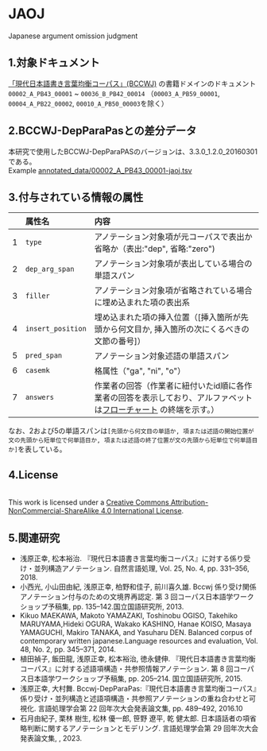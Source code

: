# JAOJ
Japanese argument omission  judgment

## 1.対象ドキュメント
[「現代日本語書き言葉均衡コーパス」(BCCWJ)](https://clrd.ninjal.ac.jp/bccwj/) の書籍ドメインのドキュメント`00002_A_PB43_00001` ~ `00036_B_PB42_00014`
（`00003_A_PB59_00001`, `00004_A_PB22_00002`, `00010_A_PB50_00003`を除く）


## 2.BCCWJ-DepParaPasとの差分データ
本研究で使用したBCCWJ-DepParaPASのバージョンは、3.3.0_1.2.0_20160301である。  
Example [annotated_data/00002_A_PB43_00001-jaoj.tsv](https://github.com/tohoku-edunlp/JAOJ/blob/main/annotated_data/00002_A_PB43_00001-jaoj.tsv)

## 3.付与されている情報の属性
| |属性名 |内容 |
|:---|:---|:---|
|1 |`type` |アノテーション対象項が元コーパスで表出か省略か（表出:"dep", 省略:"zero") | 
|2 |`dep_arg_span` |アノテーション対象項が表出している場合の単語スパン |
|3 |`filler` |アノテーション対象項が省略されている場合に埋め込まれた項の表出系 |
|4 |`insert_position` |埋め込まれた項の挿入位置（[挿入箇所が先頭から何文目か, 挿入箇所の次にくるべきの文節の番号]） | 
|5 |`pred_span` |アノテーション対象述語の単語スパン|
|6 |`casemk`|格属性（"ga", "ni", "o"） |
|7 |`answers` |作業者の回答（作業者に紐付いたid順に各作業者の回答を表示しており、アルファベットは[フローチャート](https://github.com/cl-tohoku/JAOJ/blob/main/decision_tree.pdf) の終端を示す。） |

なお、2および5の単語スパンは`[先頭から何文目の単語か, 項または述語の開始位置が文の先頭から短単位で何単語目か, 項または述語の終了位置が文の先頭から短単位で何単語目か]`を表している。

## 4.License
</a><br />This work is licensed under a <a rel="license" href="http://creativecommons.org/licenses/by-nc-sa/4.0/">Creative Commons Attribution-NonCommercial-ShareAlike 4.0 International License</a>.

## 5.関連研究
- 浅原正幸, 松本裕治. 『現代日本語書き言葉均衡コーパス』に対する係り受け・並列構造アノテーション. 自然言語処理, Vol. 25, No. 4, pp. 331–356, 2018.
- 小西光, 小山田由紀, 浅原正幸, 柏野和佳子, 前川喜久雄. Bccwj 係り受け関係アノテーション付与のための文境界再認定. 第 3 回コーパス日本語学ワークショップ予稿集, pp. 135–142.国立国語研究所, 2013.
- Kikuo MAEKAWA, Makoto YAMAZAKI, Toshinobu OGISO, Takehiko MARUYAMA,Hideki OGURA, Wakako KASHINO, Hanae KOISO, Masaya YAMAGUCHI, Makiro TANAKA, and Yasuharu DEN. Balanced corpus of contemporary written japanese.Language resources and evaluation, Vol. 48, No. 2, pp. 345–371, 2014.
- 植田禎子, 飯田龍, 浅原正幸, 松本裕治, 徳永健伸. 『現代日本語書き言葉均衡コーパス』に対する述語項構造・共参照情報アノテーション. 第 8 回コーパス日本語学ワークショップ予稿集, pp. 205–214. 国立国語研究所, 2015.
- 浅原正幸, 大村舞. Bccwj-DepParaPas:『現代日本語書き言葉均衡コーパス』係り受け・並列構造と述語項構造・共参照アノテーションの重ね合わせと可視化. 言語処理学会第 22 回年次大会発表論文集, pp. 489–492, 2016.10
- 石月由紀子, 栗林 樹生, 松林 優一郎, 笹野 遼平, 乾 健太郎. 日本語話者の項省略判断に関するアノテーションとモデリング. 言語処理学会第 29 回年次大会発表論文集, , 2023.
